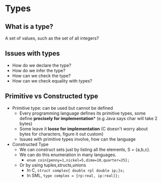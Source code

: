 # Types

## What is a type?

A set of values, such as the set of all integers?

## Issues with types

- How do we declare the type?
- How do we infer the type?
- How can we check the type?
- How can we check equality with types?

## Primitive vs Constructed type

- Primitive type: can be used but cannot be defined
    - Every programming language defines its primitive types, some define **precisely for implementation*** (e.g Java says char will take 2 bytes)
    - Some leave it **loose for implementation** (C doesn't worry about bytes for characters, figure it out custom)
    - Issues with primitive types involve, how can the language
- Constructed Type
    - We can construct sets just by listing all the elements, S = {a,b,c}.
    - We can do this enumeration in many languages.
        - ``` enum coin{penny=1,nickel=5,dime=10,quarter=25}; ```
    - Or by using tuples,structs,unions
        - In C, ``` struct complex{ double rpl double ip;}x; ```
        - In SML,  ``` type complex = {rp:real, ip:real]}; ```